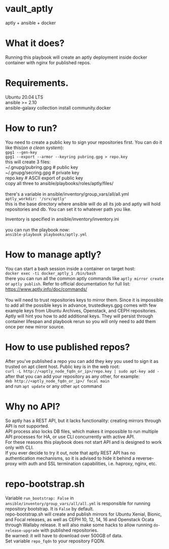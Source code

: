 # vault_aptly
aptly + ansible + docker

# What it does?
Running this playbook will create an aptly deployment inside docker container with nginx for published repos.

# Requirements.
Ubuntu 20.04 LTS \
ansible >= 2.10 \
ansible-galaxy collection install community.docker

# How to run?
You need to create a public key to sign your repositories first. You can do it like this(*on a clean system*): \
`gpg1 --gen-key` \
`gpg1 --export --armor --keyring pubring.gpg > repo.key` \
this will create 3 files: \
~/.gnupg/pubring.gpg # public key \
~/.gnupg/secring.gpg # private key \
repo.key # ASCII export of public key \
copy all three to ansible/playbooks/roles/aptly/files/ \
\
there's a variable in ansible/inventory/group_vars/all/all.yml\
`aptly_workdir: '/srv/aptly'`\
this is the base directory where ansible will do all its job and aptly will hold repositories and db. You can set it to whatever path you like. 

Inventory is specified in ansible/inventory/inventory.ini\
\
you can run the playbook now: \
`ansible-playbook playbooks/aptly.yml`

# How to manage aptly?
You can start a bash session inside a container on target host: \
`docker exec -ti docker_aptly_1 /bin/bash` \
there you can run all the common aptly commands like `aptly mirror create` or `aptly publish`. Refer to official documentation for full list: https://www.aptly.info/doc/commands/ \
\
You will need to trust repositories keys to mirror them. Since it is impossible to add all the possible keys in advance, trustedkeys.gpg comes with few example keys from Ubuntu Archives, Openstack, and CEPH repositories. Aptly will hint you how to add additional keys. They will persist through container lifespan and playbook rerun so you will only need to add them once per new mirror source.

# How to use published repos?
After you've published a repo you can add they key you used to sign it as trusted on apt client host. Public key is in the web root: \
`curl -L http://<aptly_node_fqdn_or_ip>/repo.key | sudo apt-key add -` \
after that you can add your repository as any other, for example: \
`deb http://<aptly_node_fqdn_or_ip>/ focal main` \
and run `apt update` or any other `apt` command

# Why no API?
So aptly has a REST API, but it lacks functionality: creating mirrors through API is not supported. \
API process also locks DB files, which makes it impossible to run multiple API processes for HA, or use CLI concurrently with active API. \
For these reasons this playbook does not start API and is designed to work only with CLI. \
If you ever decide to try it out, note that aptly REST API has no authentication mechanisms, so it is advised to hide it behind a reverse-proxy with auth and SSL termination capabilities, i.e. haproxy, nginx, etc.

# repo-bootstrap.sh
Variable `run_bootstrap: False` in `ansible/inventory/group_vars/all/all.yml` is responsible for running repository bootstrap. It is `False` by default. \
repo-bootstrap.sh will create and publish mirrors for Ubuntu Xenial, Bionic, and Focal releases, as well as CEPH 10, 12, 14, 16 and Openstack Ocata through Wallaby release. It will also make some hacks to allow running `do-release-upgrade` with published repositories. \
Be warned: it will have to download over 500GB of data. \
Set variable `repo_fqdn` to your repository FQDN.
